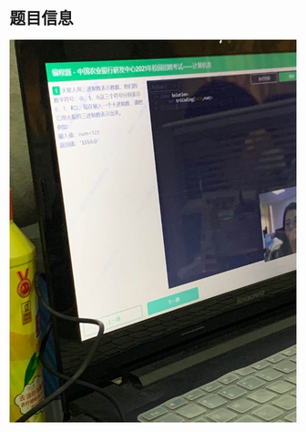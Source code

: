 # 题目信息
![题目](https://raw.githubusercontent.com/HumgTop/Images/master/for_markdown/b9968edc981ac0b22828bd5099d20ae.jpg?token=AMEJQCEFM7BFCEGR26R5I2S7JIAMK)